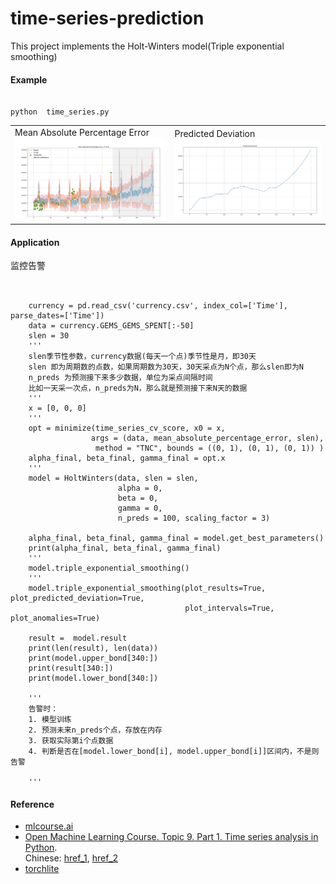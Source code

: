 # time-series-prediction
This project implements the Holt-Winters model(Triple exponential smoothing)
#### Example
<pre><code>
python  time_series.py	
</pre></code>
<table> <tbody> <tr> <td align="left" width=450>
Mean Absolute Percentage Error<br>
<img src="mean_absolute_percentage_error.png"/></a></td>
<td align="left" width=450>
Predicted Deviation<br>
<img src="predicted_deviation.png"/></a></td>
</td></tr></tbody></table>

#### Application
监控告警
<pre><code>

	currency = pd.read_csv('currency.csv', index_col=['Time'], parse_dates=['Time'])
    data = currency.GEMS_GEMS_SPENT[:-50]
    slen = 30 
	'''
	slen季节性参数，currency数据(每天一个点)季节性是月，即30天
	slen 即为周期数的点数，如果周期数为30天，30天采点为N个点，那么slen即为N
	n_preds 为预测接下来多少数据，单位为采点间隔时间
	比如一天采一次点，n_preds为N，那么就是预测接下来N天的数据
	'''
    x = [0, 0, 0]
	'''
    opt = minimize(time_series_cv_score, x0 = x,
                  args = (data, mean_absolute_percentage_error, slen),
                   method = "TNC", bounds = ((0, 1), (0, 1), (0, 1)) )
    alpha_final, beta_final, gamma_final = opt.x
	'''
    model = HoltWinters(data, slen = slen,
                        alpha = 0,
                        beta = 0,
                        gamma = 0,
                        n_preds = 100, scaling_factor = 3)

    alpha_final, beta_final, gamma_final = model.get_best_parameters()
    print(alpha_final, beta_final, gamma_final)
	'''
	model.triple_exponential_smoothing()
	'''
    model.triple_exponential_smoothing(plot_results=True, plot_predicted_deviation=True,
                                       plot_intervals=True, plot_anomalies=True)

    result =  model.result
    print(len(result), len(data))
    print(model.upper_bond[340:])
    print(result[340:])
    print(model.lower_bond[340:]) 
	
	'''
	告警时：
	1. 模型训练
	2. 预测未来n_preds个点，存放在内存
	3. 获取实际第i个点数据
	4. 判断是否在[model.lower_bond[i], model.upper_bond[i]]区间内，不是则告警
	
	'''
</pre></code>

#### Reference
* [mlcourse.ai](https://github.com/Yorko/mlcourse.ai/tree/master/data)<br>
* [Open Machine Learning Course. Topic 9. Part 1. Time series analysis in Python](https://medium.com/open-machine-learning-course/open-machine-learning-course-topic-9-time-series-analysis-in-python-a270cb05e0b3).<br> Chinese: [href_1](https://zhuanlan.zhihu.com/p/43601077), [href_2](https://mp.weixin.qq.com/s?__biz=MzI3ODkxODU3Mg==&mid=2247487237&idx=1&sn=df2c2793489b55c3ff13618b53e07533&chksm=eb4eebc6dc3962d0ae811a93faf65b0abe6af9b613cd821b14dd15cb355a247a56a2bea7078d&token=574744471&lang=zh_CN#rd)<br>
* [torchlite](https://github.com/EKami/Torchlite/blob/master/torchlite/pandas/time_series.py)
